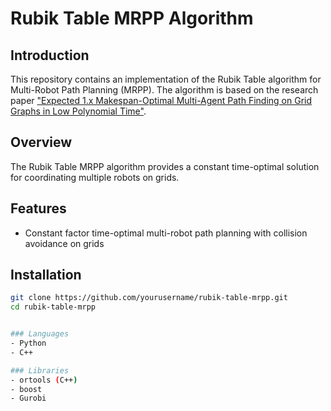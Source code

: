 # Rubik Table MRPP Algorithm

## Introduction
This repository contains an implementation of the Rubik Table algorithm for Multi-Robot Path Planning (MRPP). The algorithm is based on the research paper ["Expected 1.x Makespan-Optimal Multi-Agent Path Finding on
Grid Graphs in Low Polynomial Time"](https://arxiv.org/pdf/2408.05385).

## Overview
The Rubik Table MRPP algorithm provides a constant time-optimal solution for coordinating multiple robots on grids.

## Features
- Constant factor time-optimal multi-robot path planning with collision avoidance on grids


## Installation
```bash
git clone https://github.com/yourusername/rubik-table-mrpp.git
cd rubik-table-mrpp


### Languages
- Python
- C++

### Libraries
- ortools (C++)
- boost
- Gurobi
